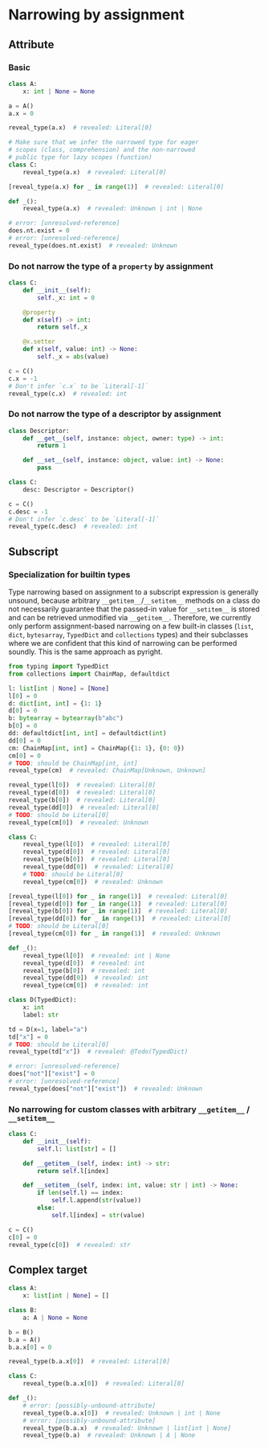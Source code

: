 # Narrowing by assignment

## Attribute

### Basic

```py
class A:
    x: int | None = None

a = A()
a.x = 0

reveal_type(a.x)  # revealed: Literal[0]

# Make sure that we infer the narrowed type for eager
# scopes (class, comprehension) and the non-narrowed
# public type for lazy scopes (function)
class C:
    reveal_type(a.x)  # revealed: Literal[0]

[reveal_type(a.x) for _ in range(1)]  # revealed: Literal[0]

def _():
    reveal_type(a.x)  # revealed: Unknown | int | None

# error: [unresolved-reference]
does.nt.exist = 0
# error: [unresolved-reference]
reveal_type(does.nt.exist)  # revealed: Unknown
```

### Do not narrow the type of a `property` by assignment

```py
class C:
    def __init__(self):
        self._x: int = 0

    @property
    def x(self) -> int:
        return self._x

    @x.setter
    def x(self, value: int) -> None:
        self._x = abs(value)

c = C()
c.x = -1
# Don't infer `c.x` to be `Literal[-1]`
reveal_type(c.x)  # revealed: int
```

### Do not narrow the type of a descriptor by assignment

```py
class Descriptor:
    def __get__(self, instance: object, owner: type) -> int:
        return 1

    def __set__(self, instance: object, value: int) -> None:
        pass

class C:
    desc: Descriptor = Descriptor()

c = C()
c.desc = -1
# Don't infer `c.desc` to be `Literal[-1]`
reveal_type(c.desc)  # revealed: int
```

## Subscript

### Specialization for builtin types

Type narrowing based on assignment to a subscript expression is generally unsound, because arbitrary
`__getitem__`/`__setitem__` methods on a class do not necessarily guarantee that the passed-in value
for `__setitem__` is stored and can be retrieved unmodified via `__getitem__`. Therefore, we
currently only perform assignment-based narrowing on a few built-in classes (`list`, `dict`,
`bytesarray`, `TypedDict` and `collections` types) and their subclasses where we are confident that
this kind of narrowing can be performed soundly. This is the same approach as pyright.

```py
from typing import TypedDict
from collections import ChainMap, defaultdict

l: list[int | None] = [None]
l[0] = 0
d: dict[int, int] = {1: 1}
d[0] = 0
b: bytearray = bytearray(b"abc")
b[0] = 0
dd: defaultdict[int, int] = defaultdict(int)
dd[0] = 0
cm: ChainMap[int, int] = ChainMap({1: 1}, {0: 0})
cm[0] = 0
# TODO: should be ChainMap[int, int]
reveal_type(cm)  # revealed: ChainMap[Unknown, Unknown]

reveal_type(l[0])  # revealed: Literal[0]
reveal_type(d[0])  # revealed: Literal[0]
reveal_type(b[0])  # revealed: Literal[0]
reveal_type(dd[0])  # revealed: Literal[0]
# TODO: should be Literal[0]
reveal_type(cm[0])  # revealed: Unknown

class C:
    reveal_type(l[0])  # revealed: Literal[0]
    reveal_type(d[0])  # revealed: Literal[0]
    reveal_type(b[0])  # revealed: Literal[0]
    reveal_type(dd[0])  # revealed: Literal[0]
    # TODO: should be Literal[0]
    reveal_type(cm[0])  # revealed: Unknown

[reveal_type(l[0]) for _ in range(1)]  # revealed: Literal[0]
[reveal_type(d[0]) for _ in range(1)]  # revealed: Literal[0]
[reveal_type(b[0]) for _ in range(1)]  # revealed: Literal[0]
[reveal_type(dd[0]) for _ in range(1)]  # revealed: Literal[0]
# TODO: should be Literal[0]
[reveal_type(cm[0]) for _ in range(1)]  # revealed: Unknown

def _():
    reveal_type(l[0])  # revealed: int | None
    reveal_type(d[0])  # revealed: int
    reveal_type(b[0])  # revealed: int
    reveal_type(dd[0])  # revealed: int
    reveal_type(cm[0])  # revealed: int

class D(TypedDict):
    x: int
    label: str

td = D(x=1, label="a")
td["x"] = 0
# TODO: should be Literal[0]
reveal_type(td["x"])  # revealed: @Todo(TypedDict)

# error: [unresolved-reference]
does["not"]["exist"] = 0
# error: [unresolved-reference]
reveal_type(does["not"]["exist"])  # revealed: Unknown
```

### No narrowing for custom classes with arbitrary `__getitem__` / `__setitem__`

```py
class C:
    def __init__(self):
        self.l: list[str] = []

    def __getitem__(self, index: int) -> str:
        return self.l[index]

    def __setitem__(self, index: int, value: str | int) -> None:
        if len(self.l) == index:
            self.l.append(str(value))
        else:
            self.l[index] = str(value)

c = C()
c[0] = 0
reveal_type(c[0])  # revealed: str
```

## Complex target

```py
class A:
    x: list[int | None] = []

class B:
    a: A | None = None

b = B()
b.a = A()
b.a.x[0] = 0

reveal_type(b.a.x[0])  # revealed: Literal[0]

class C:
    reveal_type(b.a.x[0])  # revealed: Literal[0]

def _():
    # error: [possibly-unbound-attribute]
    reveal_type(b.a.x[0])  # revealed: Unknown | int | None
    # error: [possibly-unbound-attribute]
    reveal_type(b.a.x)  # revealed: Unknown | list[int | None]
    reveal_type(b.a)  # revealed: Unknown | A | None
```
